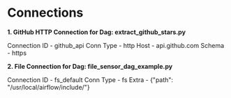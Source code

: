 Connections
========

**1. GitHub HTTP Connection for Dag: extract_github_stars.py**

Connection ID - github_api
Conn Type - http
Host - api.github.com
Schema - https

**2. File Connection for Dag: file_sensor_dag_example.py**

Connection ID - fs_default
Conn Type - fs
Extra - {"path": "/usr/local/airflow/include/"}
